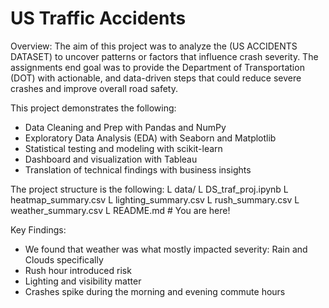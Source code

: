 # US Traffic Accidents

Overview:
The aim of this project was to analyze the (US ACCIDENTS DATASET) to uncover patterns or factors that influence crash severity. The assignments end goal was to provide the Department of Transportation (DOT) with actionable, and data-driven steps that could reduce severe crashes and improve overall road safety.

This project demonstrates the following:
- Data Cleaning and Prep with Pandas and NumPy
- Exploratory Data Analysis (EDA) with Seaborn and Matplotlib
- Statistical testing and modeling with scikit-learn
- Dashboard and visualization with Tableau
- Translation of technical findings with business insights

The project structure is the following:
L data/
L DS_traf_proj.ipynb
L heatmap_summary.csv
L lighting_summary.csv
L rush_summary.csv
L weather_summary.csv
L README.md                 # You are here!

Key Findings:
- We found that weather was what mostly impacted severity: Rain and Clouds specifically
- Rush hour introduced risk
- Lighting and visibility matter
- Crashes spike during the morning and evening commute hours


